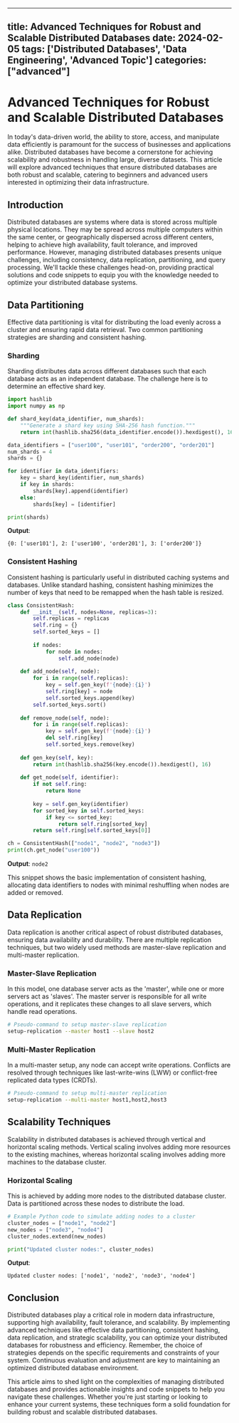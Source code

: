 
---
title: Advanced Techniques for Robust and Scalable Distributed Databases
date: 2024-02-05
tags: ['Distributed Databases', 'Data Engineering', 'Advanced Topic']
categories: ["advanced"]
---


# Advanced Techniques for Robust and Scalable Distributed Databases

In today's data-driven world, the ability to store, access, and manipulate data efficiently is paramount for the success of businesses and applications alike. Distributed databases have become a cornerstone for achieving scalability and robustness in handling large, diverse datasets. This article will explore advanced techniques that ensure distributed databases are both robust and scalable, catering to beginners and advanced users interested in optimizing their data infrastructure.

## Introduction

Distributed databases are systems where data is stored across multiple physical locations. They may be spread across multiple computers within the same center, or geographically dispersed across different centers, helping to achieve high availability, fault tolerance, and improved performance. However, managing distributed databases presents unique challenges, including consistency, data replication, partitioning, and query processing. We'll tackle these challenges head-on, providing practical solutions and code snippets to equip you with the knowledge needed to optimize your distributed database systems.

## Data Partitioning

Effective data partitioning is vital for distributing the load evenly across a cluster and ensuring rapid data retrieval. Two common partitioning strategies are sharding and consistent hashing.

### Sharding

Sharding distributes data across different databases such that each database acts as an independent database. The challenge here is to determine an effective shard key.

```python
import hashlib
import numpy as np

def shard_key(data_identifier, num_shards):
    """Generate a shard key using SHA-256 hash function."""
    return int(hashlib.sha256(data_identifier.encode()).hexdigest(), 16) % num_shards

data_identifiers = ["user100", "user101", "order200", "order201"]
num_shards = 4
shards = {}

for identifier in data_identifiers:
    key = shard_key(identifier, num_shards)
    if key in shards:
        shards[key].append(identifier)
    else:
        shards[key] = [identifier]

print(shards)
```

**Output**:
```plaintext
{0: ['user101'], 2: ['user100', 'order201'], 3: ['order200']}
```

### Consistent Hashing

Consistent hashing is particularly useful in distributed caching systems and databases. Unlike standard hashing, consistent hashing minimizes the number of keys that need to be remapped when the hash table is resized.

```python
class ConsistentHash:
    def __init__(self, nodes=None, replicas=3):
        self.replicas = replicas
        self.ring = {}
        self.sorted_keys = []
        
        if nodes:
            for node in nodes:
                self.add_node(node)
    
    def add_node(self, node):
        for i in range(self.replicas):
            key = self.gen_key(f'{node}:{i}')
            self.ring[key] = node
            self.sorted_keys.append(key)
        self.sorted_keys.sort()
    
    def remove_node(self, node):
        for i in range(self.replicas):
            key = self.gen_key(f'{node}:{i}')
            del self.ring[key]
            self.sorted_keys.remove(key)
    
    def gen_key(self, key):
        return int(hashlib.sha256(key.encode()).hexdigest(), 16)
    
    def get_node(self, identifier):
        if not self.ring:
            return None
        
        key = self.gen_key(identifier)
        for sorted_key in self.sorted_keys:
            if key <= sorted_key:
                return self.ring[sorted_key]
        return self.ring[self.sorted_keys[0]]

ch = ConsistentHash(["node1", "node2", "node3"])
print(ch.get_node("user100"))
```

**Output**: `node2`

This snippet shows the basic implementation of consistent hashing, allocating data identifiers to nodes with minimal reshuffling when nodes are added or removed.

## Data Replication

Data replication is another critical aspect of robust distributed databases, ensuring data availability and durability. There are multiple replication techniques, but two widely used methods are master-slave replication and multi-master replication.

### Master-Slave Replication

In this model, one database server acts as the 'master', while one or more servers act as 'slaves'. The master server is responsible for all write operations, and it replicates these changes to all slave servers, which handle read operations.

```bash
# Pseudo-command to setup master-slave replication
setup-replication --master host1 --slave host2
```

### Multi-Master Replication

In a multi-master setup, any node can accept write operations. Conflicts are resolved through techniques like last-write-wins (LWW) or conflict-free replicated data types (CRDTs).

```bash
# Pseudo-command to setup multi-master replication
setup-replication --multi-master host1,host2,host3
```

## Scalability Techniques

Scalability in distributed databases is achieved through vertical and horizontal scaling methods. Vertical scaling involves adding more resources to the existing machines, whereas horizontal scaling involves adding more machines to the database cluster.

### Horizontal Scaling

This is achieved by adding more nodes to the distributed database cluster. Data is partitioned across these nodes to distribute the load.

```python
# Example Python code to simulate adding nodes to a cluster
cluster_nodes = ["node1", "node2"]
new_nodes = ["node3", "node4"]
cluster_nodes.extend(new_nodes)

print("Updated cluster nodes:", cluster_nodes)
```

**Output**:
```plaintext
Updated cluster nodes: ['node1', 'node2', 'node3', 'node4']
```

## Conclusion

Distributed databases play a critical role in modern data infrastructure, supporting high availability, fault tolerance, and scalability. By implementing advanced techniques like effective data partitioning, consistent hashing, data replication, and strategic scalability, you can optimize your distributed databases for robustness and efficiency. Remember, the choice of strategies depends on the specific requirements and constraints of your system. Continuous evaluation and adjustment are key to maintaining an optimized distributed database environment.

This article aims to shed light on the complexities of managing distributed databases and provides actionable insights and code snippets to help you navigate these challenges. Whether you're just starting or looking to enhance your current systems, these techniques form a solid foundation for building robust and scalable distributed databases.